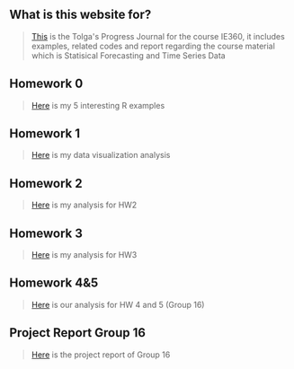 ## What is this website for?
>[This](https://github.com/BU-IE-360/spring21-TolgaErdogann) is the Tolga's Progress Journal for the course IE360, it includes examples, related codes and report regarding the course material which is Statisical Forecasting and Time Series Data

## Homework 0

>[Here](Files/IE360_Spring21_Homework0.html) is my 5 interesting R examples

## Homework 1

>[Here](Files/HW1.html) is my data visualization analysis

## Homework 2

>[Here](Files/HW2.html) is my analysis for HW2

## Homework 3

>[Here](Files/HW3.html) is my analysis for HW3

## Homework 4&5

>[Here](Files/HW-4-and-5.html) is our analysis for HW 4 and 5 (Group 16)

## Project Report Group 16

>[Here](Files/Project-Rmd.html) is the project report of Group 16
